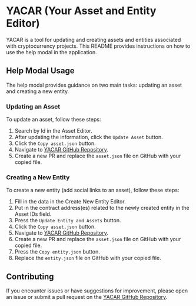 # YACAR (Your Asset and Entity Editor)

YACAR is a tool for updating and creating assets and entities associated with cryptocurrency projects. This README provides instructions on how to use the help modal in the application.

## Help Modal Usage

The help modal provides guidance on two main tasks: updating an asset and creating a new entity.

### Updating an Asset

To update an asset, follow these steps:

1. Search by Id in the Asset Editor.
2. After updating the information, click the `Update Asset` button.
3. Click the `Copy asset.json` button.
4. Navigate to [YACAR GitHub Repository](https://github.com/coinhall/yacar).
5. Create a new PR and replace the `asset.json` file on GitHub with your copied file.

### Creating a New Entity

To create a new entity (add social links to an asset), follow these steps:

1. Fill in the data in the Create New Entity Editor.
2. Put in the contract address(es) related to the newly created entity in the Asset IDs field.
3. Press the `Update Entity and Assets` button.
4. Click the `Copy asset.json` button.
5. Navigate to [YACAR GitHub Repository](https://github.com/coinhall/yacar).
6. Create a new PR and replace the `asset.json` file on GitHub with your copied file.
7. Press the `Copy entity.json` button.
8. Replace the `entity.json` file on GitHub with your copied file.

## Contributing

If you encounter issues or have suggestions for improvement, please open an issue or submit a pull request on the [YACAR GitHub Repository](https://github.com/coinhall/yacar).

